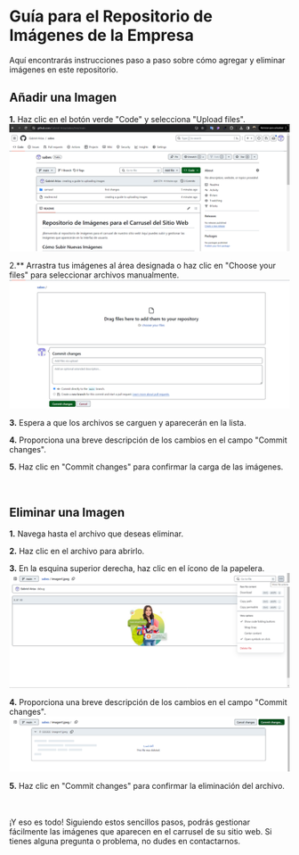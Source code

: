 # Guía para el Repositorio de Imágenes de la Empresa

Aquí encontrarás instrucciones paso a paso sobre cómo agregar y eliminar imágenes en este repositorio.


## Añadir una Imagen

**1.** Haz clic en el botón verde "Code" y selecciona "Upload files".
   ![Subir Imágenes](guia_subir_imagenes/paso1.png)

2.** Arrastra tus imágenes al área designada o haz clic en "Choose your files" para seleccionar archivos manualmente.
   ![Confirmar Cambios](guia_subir_imagenes/paso2.png)

**3.** Espera a que los archivos se carguen y aparecerán en la lista.

**4.** Proporciona una breve descripción de los cambios en el campo "Commit changes".

**5.** Haz clic en "Commit changes" para confirmar la carga de las imágenes.

<br>

## Eliminar una Imagen

**1.** Navega hasta el archivo que deseas eliminar.

**2.** Haz clic en el archivo para abrirlo.

**3.** En la esquina superior derecha, haz clic en el ícono de la papelera.
   ![Eliminar Imágenes](guia_subir_imagenes/paso_eliminar1.png)

**4.** Proporciona una breve descripción de los cambios en el campo "Commit changes".
    ![Confirmar Eliminación](guia_subir_imagenes/paso_eliminar2.png)

**5.** Haz clic en "Commit changes" para confirmar la eliminación del archivo.

<br>
<br>
¡Y eso es todo! Siguiendo estos sencillos pasos, podrás gestionar fácilmente las imágenes que aparecen en el carrusel de su sitio web. Si tienes alguna pregunta o problema, no dudes en contactarnos.